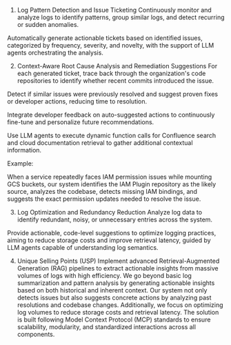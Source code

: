 1. Log Pattern Detection and Issue Ticketing
Continuously monitor and analyze logs to identify patterns, group similar logs, and detect recurring or sudden anomalies.

Automatically generate actionable tickets based on identified issues, categorized by frequency, severity, and novelty, with the support of LLM agents orchestrating the analysis.

2. Context-Aware Root Cause Analysis and Remediation Suggestions
For each generated ticket, trace back through the organization's code repositories to identify whether recent commits introduced the issue.

Detect if similar issues were previously resolved and suggest proven fixes or developer actions, reducing time to resolution.

Integrate developer feedback on auto-suggested actions to continuously fine-tune and personalize future recommendations.

Use LLM agents to execute dynamic function calls for Confluence search and cloud documentation retrieval to gather additional contextual information.

Example:

When a service repeatedly faces IAM permission issues while mounting GCS buckets, our system identifies the IAM Plugin repository as the likely source, analyzes the codebase, detects missing IAM bindings, and suggests the exact permission updates needed to resolve the issue.

3. Log Optimization and Redundancy Reduction
Analyze log data to identify redundant, noisy, or unnecessary entries across the system.

Provide actionable, code-level suggestions to optimize logging practices, aiming to reduce storage costs and improve retrieval latency, guided by LLM agents capable of understanding log semantics.

4. Unique Selling Points (USP)
Implement advanced Retrieval-Augmented Generation (RAG) pipelines to extract actionable insights from massive volumes of logs with high efficiency. We go beyond basic log summarization and pattern analysis by generating actionable insights based on both historical and inherent context. Our system not only detects issues but also suggests concrete actions by analyzing past resolutions and codebase changes. Additionally, we focus on optimizing log volumes to reduce storage costs and retrieval latency. The solution is built following Model Context Protocol (MCP) standards to ensure scalability, modularity, and standardized interactions across all components.
